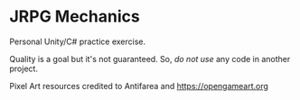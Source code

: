 # JRPG Mechanics

Personal Unity/C# practice exercise.

Quality is a goal but it's not guaranteed. So, *do not use* any code in another project.

Pixel Art resources credited to Antifarea and https://opengameart.org
